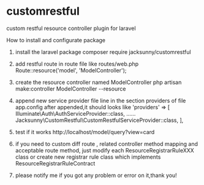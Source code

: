 # customrestful
custom restful resource controller plugin for laravel

How to install and configurate package

1. install the laravel package 
  composer require jacksunny/customrestful

2. add restful route in route file like routes/web.php
  Route::resource('model', 'ModelController');

3. create the resource controller named ModelController
  php artisan make:controller ModelController --resource
 
4. append new service provider file line in the section providers of file app.config
  after appended,it should looks like
   'providers' => [
        Illuminate\Auth\AuthServiceProvider::class,
        ......
        Jacksunny\CustomRestful\CustomRestfulServiceProvider::class,
    ],
4.  test if it works
  http://localhost/model/query?view=card
  
5. if you need to custom diff route , related controller method mapping and acceptable route method,
   just modify each ResourceRegistrarRuleXXX class or create new registrar rule class which implements ResourceRegistrarRuleContract

6. please notify me if you got any problem or error on it,thank you!
